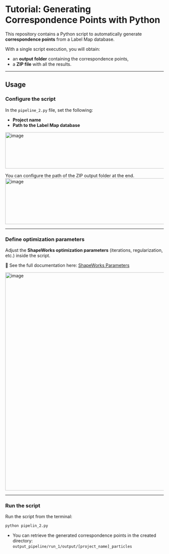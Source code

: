 # Tutorial: Generating Correspondence Points with Python

This repository contains a Python script to automatically generate **correspondence points** from a Label Map database.  

With a single script execution, you will obtain:  
- an **output folder** containing the correspondence points,  
- a **ZIP file** with all the results.  

---

##  Usage

### Configure the script  
In the `pipeline_2.py` file, set the following:  
- **Project name**  
- **Path to the Label Map database**
  
<img width="622" height="115" alt="image" src="https://github.com/user-attachments/assets/8885eb6e-ab71-4e82-b7e6-7e4592d0a86a" />

You can configure the path of the ZIP output folder at the end.
<img width="652" height="146" alt="image" src="https://github.com/user-attachments/assets/c907cb4b-cd05-4b4b-b9dc-39846bedfebf" />


---

### Define optimization parameters  
Adjust the **ShapeWorks optimization parameters** (iterations, regularization, etc.) inside the script.  

📖 See the full documentation here: [ShapeWorks Parameters](https://sciinstitute.github.io/ShapeWorks/6.4/workflow/parameters.html)  

<img width="622" height="693" alt="image" src="https://github.com/user-attachments/assets/10c2b1ab-4189-466f-b8f4-75724ba266b1" />


---

### Run the script  
Run the script from the terminal:  

```bash
python pipelin_2.py
```

- You can retrieve the generated correspondence points in the created directory:  
  `output_pipeline/run_1/output/[project_name]_particles`






